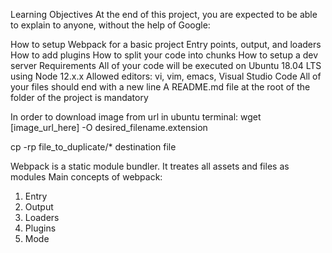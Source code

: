 Learning Objectives
At the end of this project, you are expected to be able to explain to anyone, without the help of Google:

How to setup Webpack for a basic project
Entry points, output, and loaders
How to add plugins
How to split your code into chunks
How to setup a dev server
Requirements
All of your code will be executed on Ubuntu 18.04 LTS using Node 12.x.x
Allowed editors: vi, vim, emacs, Visual Studio Code
All of your files should end with a new line
A README.md file at the root of the folder of the project is mandatory


In order to download image from url in ubuntu terminal:
wget [image_url_here] -O desired_filename.extension

cp -rp file_to_duplicate/* destination file

Webpack is a static module bundler. It treates all assets and files as modules
Main concepts of webpack:
1. Entry
2. Output
3. Loaders
4. Plugins
5. Mode